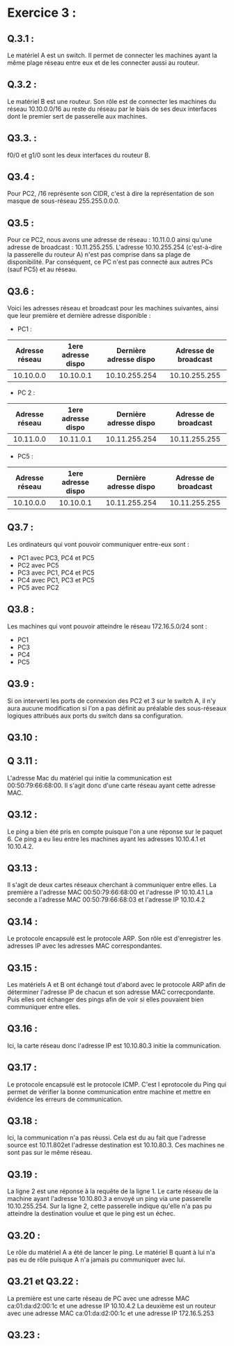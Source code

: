 # Exercice  3 : 

## Q.3.1 : 

Le matériel A est un switch. Il permet de connecter les machines ayant la même plage réseau entre eux et de les connecter aussi au routeur.

## Q.3.2 : 

Le matériel B est une routeur. Son rôle est de connecter les machines du réseau 10.10.0.0/16 au reste du réseau par le biais de ses deux interfaces dont le premier sert de passerelle aux machines. 

## Q3.3. : 

f0/0 et g1/0 sont les deux interfaces du routeur B.

## Q3.4 :

Pour PC2, /16 représente son CIDR, c'est à dire la représentation de son masque de sous-réseau 255.255.0.0.0.

## Q3.5 : 

Pour ce PC2, nous avons une adresse de réseau : 10.11.0.0 ainsi qu'une adresse de broadcast : 10.11.255.255. L'adresse 10.10.255.254 (c'est-à-dire la passerelle du routeur A) n'est pas comprise dans sa plage de disponibilité. Par conséquent, ce PC n'est pas connecté aux autres PCs (sauf PC5) et au réseau.

## Q3.6 : 

Voici les adresses réseau et broadcast pour les machines suivantes, ainsi que leur première et dernière adresse disponible :  
- PC1 :

|Adresse réseau|1ere adresse dispo|Dernière adresse dispo|Adresse de broadcast|
| :---: | :---: |:---: | :---: |
|10.10.0.0 | 10.10.0.1 | 10.10.255.254 |10.10.255.255|


- PC 2 :

|Adresse réseau|1ere adresse dispo|Dernière adresse dispo|Adresse de broadcast|
| :---: | :---: |:---: | :---: |
|10.11.0.0 | 10.11.0.1 | 10.11.255.254 |10.11.255.255|


- PC5 :


|Adresse réseau|1ere adresse dispo|Dernière adresse dispo|Adresse de broadcast|
| :---: | :---: |:---: | :---: |
|10.10.0.0 | 10.10.0.1 | 10.11.255.254 |10.11.255.255|


## Q3.7 : 

Les ordinateurs qui vont pouvoir communiquer entre-eux sont :
- PC1 avec PC3, PC4 et PC5
- PC2 avec PC5
- PC3 avec PC1, PC4 et PC5
- PC4 avec PC1, PC3 et PC5
- PC5 avec PC2

## Q3.8 : 

Les machines qui vont pouvoir atteindre le réseau 172.16.5.0/24 sont : 
- PC1
- PC3
- PC4
- PC5

## Q3.9 : 

Si on interverti les ports de connexion des PC2 et 3 sur le switch A, il n'y aura aucune modification si l'on a pas définit au préalable des sous-réseaux logiques attribués aux ports du switch dans sa configuration.

## Q3.10 : 





## Q 3.11 : 

L'adresse Mac du matériel qui initie la communication est 00:50:79:66:68:00. Il s'agit donc d'une carte réseau ayant cette adresse MAC.

## Q3.12 : 

Le ping a bien été pris en compte puisque l'on a une réponse sur le paquet 6. Ce ping a eu lieu entre les machines ayant les adresses 10.10.4.1 et 10.10.4.2.

## Q3.13 : 

Il s'agit de deux cartes réseaux cherchant à communiquer entre elles. 
La première a l'adresse MAC 00:50:79:66:68:00 et l'adresse IP 10.10.4.1
La seconde a l'adresse MAC 00:50:79:66:68:03 et l'adresse IP 10.10.4.2

## Q3.14 : 

Le protocole encapsulé est le protocole ARP. Son rôle est d'enregistrer les adresses IP avec les adresses MAC correspondantes.

## Q3.15 : 

Les matériels A et B ont échangé tout d'abord avec le protocole ARP afin de déterminer l'adresse IP de chacun et son adresse MAC correcpondante. Puis elles ont échanger des pings afin de voir si elles pouvaient bien communiquer entre elles.

## Q3.16 : 

Ici, la carte réseau donc l'adresse IP est 10.10.80.3 initie la communication. 

## Q3.17 : 

Le protocole encapsulé est le protocole ICMP. C'est l eprotocole du Ping qui permet de vérifier la bonne communication entre machine et mettre en évidence les erreurs de communication.

## Q3.18 : 

Ici, la communication n'a pas réussi. Cela est du au fait que l'adresse source est 10.11.802et l'adresse destination est 10.10.80.3. Ces machines ne sont pas sur le même réseau.

## Q3.19 : 

La ligne 2 est une réponse à la requête de la ligne 1. Le carte réseau de la machine ayant l'adresse 10.10.80.3 a envoyé un ping via une passerelle 10.10.255.254. Sur la ligne 2, cette passerelle indique qu'elle n'a pas pu atteindre la destination voulue et que le ping est un échec.

## Q3.20 : 

Le rôle du matériel A a été de lancer le ping. Le matériel B quant à lui n'a pas eu de rôle puisque A n'a jamais pu communiquer avec lui.

## Q3.21 et Q3.22 : 

La première est une carte réseau de PC avec une adresse MAC ca:01:da:d2:00:1c et une adresse IP 10.10.4.2
La deuxième est un routeur avec une adresse MAC ca:01:da:d2:00:1c et une adresse IP 172.16.5.253

## Q3.23 : 



